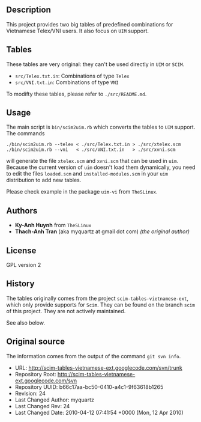 ## Description

This project provides two big tables of predefined combinations for
Vietnamese Telex/VNI users. It also focus on `UIM` support.

## Tables

These tables are very original: they can't be used directly in `UIM`
or `SCIM`.

* `src/Telex.txt.in`: Combinations of type `Telex`
* `src/VNI.txt.in`: Combinations of type `VNI`

To modifty these tables, please refer to `./src/README.md`.

## Usage

The main script is `bin/scim2uim.rb` which converts the tables to `UIM`
support. The commands

````
./bin/scim2uim.rb --telex < ./src/Telex.txt.in > ./src/xtelex.scm
./bin/scim2uim.rb --vni   < ./src/VNI.txt.in   > ./src/xvni.scm
````

will generate the file `xtelex.scm` and `xvni.scm` that can be used in `uim`.
Because the current version of `uim` doesn't load them dynamically, you
need to edit the files `loaded.scm` and `installed-modules.scm` in your
`uim` distribution to add new tables.

Please check example in the package `uim-vi` from `TheSLinux`.

## Authors

* **Ky-Anh Huynh** from `TheSLinux`
* **Thach-Anh Tran** (aka myquartz at gmail dot com) _(the original author)_

## License

GPL version 2

## History

The tables originally comes from the project `scim-tables-vietnamese-ext`,
which only provide supports for `Scim`. They can be found on the branch
`scim` of this project. They are not actively maintained.

See also below.

## Original source

The information comes from the output of the command `git svn info`.

* URL: http://scim-tables-vietnamese-ext.googlecode.com/svn/trunk
* Repository Root: http://scim-tables-vietnamese-ext.googlecode.com/svn
* Repository UUID: b66c17aa-bc50-0410-a4c1-9f63618b1265
* Revision: 24
* Last Changed Author: myquartz
* Last Changed Rev: 24
* Last Changed Date: 2010-04-12 07:41:54 +0000 (Mon, 12 Apr 2010)
